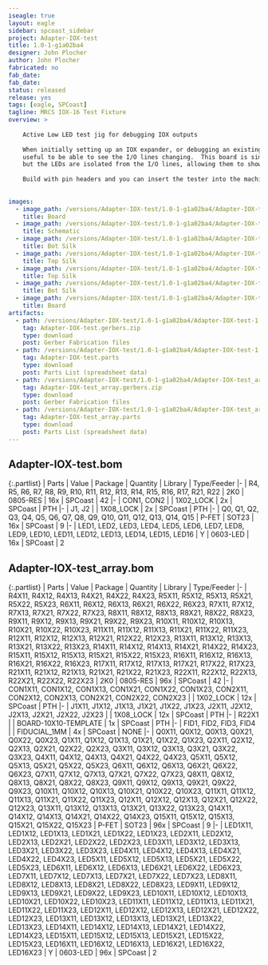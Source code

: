 ```yaml
---
iseagle: true
layout: eagle
sidebar: spcoast_sidebar
project: Adapter-IOX-test
title: 1.0-1-g1a02ba4
designer: John Plocher
author: John Plocher
fabricated: no
fab_date: 
fab_date: 
status: released
release: yes
tags: [eagle, SPCoast]
tagline: MRCS IOX-16 Test Fixture 
overview: >
    
    Active Low LED test jig for debugging IOX outputs
    
    When initially setting up an IOX expander, or debugging an existing installation, it is
    useful to be able to see the I/O lines changing.  This board is similar to the CMRI Output Test Card,
    but the LEDs are isolated from the I/O lines, allowing them to show the status of both outputs and inputs.
    
    Build with pin headers and you can insert the tester into the machined headers on the IOX or cpNode boards.
    
    
images:
  - image_path: /versions/Adapter-IOX-test/1.0-1-g1a02ba4/Adapter-IOX-test_array-1.0-1-g1a02ba4.brd.png
    title: Board
  - image_path: /versions/Adapter-IOX-test/1.0-1-g1a02ba4/Adapter-IOX-test-1.0-1-g1a02ba4.sch.png
    title: Schematic
  - image_path: /versions/Adapter-IOX-test/1.0-1-g1a02ba4/Adapter-IOX-test_array-1.0-1-g1a02ba4.bot.brd.png
    title: Bot Silk
  - image_path: /versions/Adapter-IOX-test/1.0-1-g1a02ba4/Adapter-IOX-test_array-1.0-1-g1a02ba4.top.brd.png
    title: Top Silk
  - image_path: /versions/Adapter-IOX-test/1.0-1-g1a02ba4/Adapter-IOX-test-1.0-1-g1a02ba4.top.brd.png
    title: Top Silk
  - image_path: /versions/Adapter-IOX-test/1.0-1-g1a02ba4/Adapter-IOX-test-1.0-1-g1a02ba4.bot.brd.png
    title: Bot Silk
  - image_path: /versions/Adapter-IOX-test/1.0-1-g1a02ba4/Adapter-IOX-test-1.0-1-g1a02ba4.brd.png
    title: Board
artifacts:
  - path: /versions/Adapter-IOX-test/1.0-1-g1a02ba4/Adapter-IOX-test-1.0-1-g1a02ba4.gerbers.zip
    tag: Adapter-IOX-test.gerbers.zip
    type: download
    post: Gerber Fabrication files
  - path: /versions/Adapter-IOX-test/1.0-1-g1a02ba4/Adapter-IOX-test-1.0-1-g1a02ba4.parts.csv
    tag: Adapter-IOX-test.parts
    type: download
    post: Parts List (spreadsheet data)
  - path: /versions/Adapter-IOX-test/1.0-1-g1a02ba4/Adapter-IOX-test_array-1.0-1-g1a02ba4.gerbers.zip
    tag: Adapter-IOX-test_array.gerbers.zip
    type: download
    post: Gerber Fabrication files
  - path: /versions/Adapter-IOX-test/1.0-1-g1a02ba4/Adapter-IOX-test_array-1.0-1-g1a02ba4.parts.csv
    tag: Adapter-IOX-test_array.parts
    type: download
    post: Parts List (spreadsheet data)
---
```


## Adapter-IOX-test.bom

{:.partlist}
| Parts | Value | Package | Quantity | Library | Type/Feeder
|-
| R4, R5, R6, R7, R8, R9, R10, R11, R12, R13, R14, R15, R16, R17, R21, R22 | 2K0 | 0805-RES | 16x | SPCoast | 42
|-
| CON1, CON2 |  | 1X02_LOCK | 2x | SPCoast | PTH
|-
| J1, J2 |  | 1X08_LOCK | 2x | SPCoast | PTH
|-
| Q0, Q1, Q2, Q3, Q4, Q5, Q6, Q7, Q8, Q9, Q10, Q11, Q12, Q13, Q14, Q15 | P-FET | SOT23 | 16x | SPCoast | 9
|-
| LED1, LED2, LED3, LED4, LED5, LED6, LED7, LED8, LED9, LED10, LED11, LED12, LED13, LED14, LED15, LED16 | Y | 0603-LED | 16x | SPCoast | 2

## Adapter-IOX-test_array.bom

{:.partlist}
| Parts | Value | Package | Quantity | Library | Type/Feeder
|-
| R4X11, R4X12, R4X13, R4X21, R4X22, R4X23, R5X11, R5X12, R5X13, R5X21, R5X22, R5X23, R6X11, R6X12, R6X13, R6X21, R6X22, R6X23, R7X11, R7X12, R7X13, R7X21, R7X22, R7X23, R8X11, R8X12, R8X13, R8X21, R8X22, R8X23, R9X11, R9X12, R9X13, R9X21, R9X22, R9X23, R10X11, R10X12, R10X13, R10X21, R10X22, R10X23, R11X11, R11X12, R11X13, R11X21, R11X22, R11X23, R12X11, R12X12, R12X13, R12X21, R12X22, R12X23, R13X11, R13X12, R13X13, R13X21, R13X22, R13X23, R14X11, R14X12, R14X13, R14X21, R14X22, R14X23, R15X11, R15X12, R15X13, R15X21, R15X22, R15X23, R16X11, R16X12, R16X13, R16X21, R16X22, R16X23, R17X11, R17X12, R17X13, R17X21, R17X22, R17X23, R21X11, R21X12, R21X13, R21X21, R21X22, R21X23, R22X11, R22X12, R22X13, R22X21, R22X22, R22X23 | 2K0 | 0805-RES | 96x | SPCoast | 42
|-
| CON1X11, CON1X12, CON1X13, CON1X21, CON1X22, CON1X23, CON2X11, CON2X12, CON2X13, CON2X21, CON2X22, CON2X23 |  | 1X02_LOCK | 12x | SPCoast | PTH
|-
| J1X11, J1X12, J1X13, J1X21, J1X22, J1X23, J2X11, J2X12, J2X13, J2X21, J2X22, J2X23 |  | 1X08_LOCK | 12x | SPCoast | PTH
|-
| R22X1 |  | BOARD-10X10-TEMPLATE | 1x | SPCoast | PTH
|-
| FID1, FID2, FID3, FID4 |  | FIDUCIAL_1MM | 4x | SPCoast | NONE
|-
| Q0X11, Q0X12, Q0X13, Q0X21, Q0X22, Q0X23, Q1X11, Q1X12, Q1X13, Q1X21, Q1X22, Q1X23, Q2X11, Q2X12, Q2X13, Q2X21, Q2X22, Q2X23, Q3X11, Q3X12, Q3X13, Q3X21, Q3X22, Q3X23, Q4X11, Q4X12, Q4X13, Q4X21, Q4X22, Q4X23, Q5X11, Q5X12, Q5X13, Q5X21, Q5X22, Q5X23, Q6X11, Q6X12, Q6X13, Q6X21, Q6X22, Q6X23, Q7X11, Q7X12, Q7X13, Q7X21, Q7X22, Q7X23, Q8X11, Q8X12, Q8X13, Q8X21, Q8X22, Q8X23, Q9X11, Q9X12, Q9X13, Q9X21, Q9X22, Q9X23, Q10X11, Q10X12, Q10X13, Q10X21, Q10X22, Q10X23, Q11X11, Q11X12, Q11X13, Q11X21, Q11X22, Q11X23, Q12X11, Q12X12, Q12X13, Q12X21, Q12X22, Q12X23, Q13X11, Q13X12, Q13X13, Q13X21, Q13X22, Q13X23, Q14X11, Q14X12, Q14X13, Q14X21, Q14X22, Q14X23, Q15X11, Q15X12, Q15X13, Q15X21, Q15X22, Q15X23 | P-FET | SOT23 | 96x | SPCoast | 9
|-
| LED1X11, LED1X12, LED1X13, LED1X21, LED1X22, LED1X23, LED2X11, LED2X12, LED2X13, LED2X21, LED2X22, LED2X23, LED3X11, LED3X12, LED3X13, LED3X21, LED3X22, LED3X23, LED4X11, LED4X12, LED4X13, LED4X21, LED4X22, LED4X23, LED5X11, LED5X12, LED5X13, LED5X21, LED5X22, LED5X23, LED6X11, LED6X12, LED6X13, LED6X21, LED6X22, LED6X23, LED7X11, LED7X12, LED7X13, LED7X21, LED7X22, LED7X23, LED8X11, LED8X12, LED8X13, LED8X21, LED8X22, LED8X23, LED9X11, LED9X12, LED9X13, LED9X21, LED9X22, LED9X23, LED10X11, LED10X12, LED10X13, LED10X21, LED10X22, LED10X23, LED11X11, LED11X12, LED11X13, LED11X21, LED11X22, LED11X23, LED12X11, LED12X12, LED12X13, LED12X21, LED12X22, LED12X23, LED13X11, LED13X12, LED13X13, LED13X21, LED13X22, LED13X23, LED14X11, LED14X12, LED14X13, LED14X21, LED14X22, LED14X23, LED15X11, LED15X12, LED15X13, LED15X21, LED15X22, LED15X23, LED16X11, LED16X12, LED16X13, LED16X21, LED16X22, LED16X23 | Y | 0603-LED | 96x | SPCoast | 2
